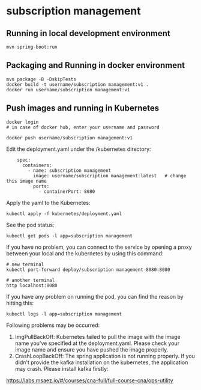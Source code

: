# subscription management

## Running in local development environment

```
mvn spring-boot:run
```

## Packaging and Running in docker environment

```
mvn package -B -DskipTests
docker build -t username/subscription management:v1 .
docker run username/subscription management:v1
```

## Push images and running in Kubernetes

```
docker login 
# in case of docker hub, enter your username and password

docker push username/subscription management:v1
```

Edit the deployment.yaml under the /kubernetes directory:
```
    spec:
      containers:
        - name: subscription management
          image: username/subscription management:latest   # change this image name
          ports:
            - containerPort: 8080

```

Apply the yaml to the Kubernetes:
```
kubectl apply -f kubernetes/deployment.yaml
```

See the pod status:
```
kubectl get pods -l app=subscription management
```

If you have no problem, you can connect to the service by opening a proxy between your local and the kubernetes by using this command:
```
# new terminal
kubectl port-forward deploy/subscription management 8080:8080

# another terminal
http localhost:8080
```

If you have any problem on running the pod, you can find the reason by hitting this:
```
kubectl logs -l app=subscription management
```

Following problems may be occurred:

1. ImgPullBackOff:  Kubernetes failed to pull the image with the image name you've specified at the deployment.yaml. Please check your image name and ensure you have pushed the image properly.
1. CrashLoopBackOff: The spring application is not running properly. If you didn't provide the kafka installation on the kubernetes, the application may crash. Please install kafka firstly:

https://labs.msaez.io/#/courses/cna-full/full-course-cna/ops-utility

